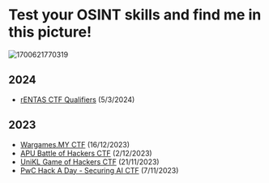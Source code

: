 # Test your OSINT skills and find me in this picture!
![1700621770319](https://github.com/warlocksmurf/ctf-writeups/assets/121353711/d31c0432-b3af-4a31-a503-d508cad49b74)

## 2024
* [rENTAS CTF Qualifiers](https://github.com/warlocksmurf/ctf-writeups/blob/main/wgmy2023) (5/3/2024)

## 2023
* [Wargames.MY CTF](https://github.com/warlocksmurf/ctf-writeups/blob/main/rentas2023) (16/12/2023)
* [APU Battle of Hackers CTF](https://github.com/warlocksmurf/ctf-writeups/blob/main/boh2023) (2/12/2023)
* [UniKL Game of Hackers CTF](https://github.com/warlocksmurf/ctf-writeups/blob/main/goh2023) (21/11/2023)
* [PwC Hack A Day - Securing AI CTF](https://github.com/warlocksmurf/ctf-writeups/blob/main/hackaday2023) (7/11/2023)
